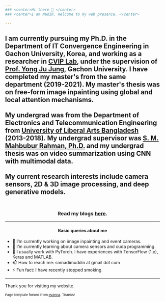 ```yaml
---
### <center>Hi there 👋 </center>
### <center>I am Nadim. Welcome to my web presence. </center>

---
```

I am currently pursuing my Ph.D. in the Department of IT Convergence Engineering in Gachon University, Korea, and working as a researcher in [CVIP Lab](https://sites.google.com/site/gachoncvip/home), under the supervision of [Prof. Yong Ju Jung](https://sites.google.com/site/coolyjjung/), Gachon University. I have completed my master's from the same department (2019-2021). My master's thesis was on free-form image inpainting using global and local attention mechanisms.
<br><br>
My undergrad was from the Department of Electronics and Telecommunication Engineering from [University of Liberal Arts Bangladesh](https://ulab.edu.bd/) (2013-2018). My undergrad supervisor was [S. M. Mahbubur Rahman, Ph.D.](https://mahbubur.buet.ac.bd/) and my undergrad thesis was on video summarization using CNN with multimodal data.
<br><br>
My current research interests include camera sensors, 2D & 3D image processing, and deep generative models. 
<br><br>
---
### <center> Read my blogs [here](/blogs/blog_lists.md). </center>

----
#### <center> Basic queries about me </center>

- 🔭 I’m currently working on image inpainting and event cameras.
- 🌱 I’m currently learning about camera sensors and cuda programming.
- 💬 I usually work with PyTorch. I have experiences with TensorFlow (1.x), Keras and MATLAB. 
- 📫 How to reach me: smnadimuddin at gmail dot com
- ⚡ Fun fact: I have recently stopped smoking. 

---

Thank you for visiting my website. <p style="font-size:11px">Page template forked from <a href="https://github.com/evanca/quick-portfolio">evanca</a>. Thanks!</p>
